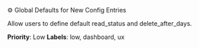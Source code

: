 ⚙️ Global Defaults for New Config Entries

Allow users to define default read_status and delete_after_days.

**Priority**: Low
**Labels**: low, dashboard, ux
